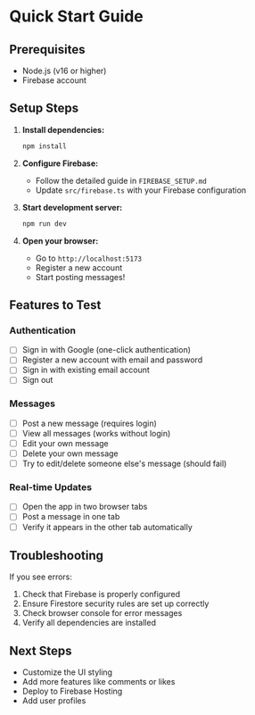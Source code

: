 # Quick Start Guide

## Prerequisites
- Node.js (v16 or higher)
- Firebase account

## Setup Steps

1. **Install dependencies:**
   ```bash
   npm install
   ```

2. **Configure Firebase:**
   - Follow the detailed guide in `FIREBASE_SETUP.md`
   - Update `src/firebase.ts` with your Firebase configuration

3. **Start development server:**
   ```bash
   npm run dev
   ```

4. **Open your browser:**
   - Go to `http://localhost:5173`
   - Register a new account
   - Start posting messages!

## Features to Test

### Authentication
- [ ] Sign in with Google (one-click authentication)
- [ ] Register a new account with email and password
- [ ] Sign in with existing email account
- [ ] Sign out

### Messages
- [ ] Post a new message (requires login)
- [ ] View all messages (works without login)
- [ ] Edit your own message
- [ ] Delete your own message
- [ ] Try to edit/delete someone else's message (should fail)

### Real-time Updates
- [ ] Open the app in two browser tabs
- [ ] Post a message in one tab
- [ ] Verify it appears in the other tab automatically

## Troubleshooting

If you see errors:
1. Check that Firebase is properly configured
2. Ensure Firestore security rules are set up correctly
3. Check browser console for error messages
4. Verify all dependencies are installed

## Next Steps

- Customize the UI styling
- Add more features like comments or likes
- Deploy to Firebase Hosting
- Add user profiles
